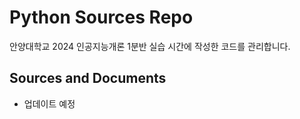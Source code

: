 # Python Sources Repo

안양대학교 2024 인공지능개론 1분반 실습 시간에 작성한 코드를 관리합니다.

## Sources and Documents
- 업데이트 예정
